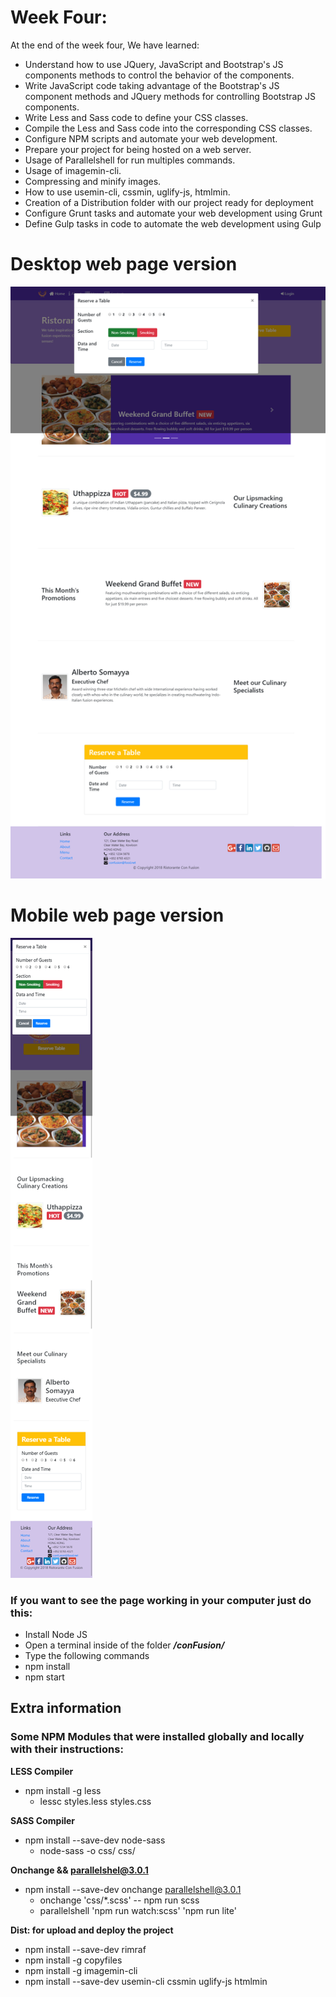 # Week Four:
At the end of the week four, We have learned:
- Understand how to use JQuery, JavaScript and Bootstrap's JS components methods to control the behavior of the components.
- Write JavaScript code taking advantage of the Bootstrap's JS component methods and JQuery methods for controlling Bootstrap JS components.
- Write Less and Sass code to define your CSS classes.
- Compile the Less and Sass code into the corresponding CSS classes.
- Configure NPM scripts and automate your web development.
- Prepare your project for being hosted on a web server.
- Usage of Parallelshell for run multiples commands.
- Usage of imagemin-cli.
- Compressing and minify images.
- How to use usemin-cli, cssmin, uglify-js, htmlmin.
- Creation of a Distribution folder with our project ready for deployment
- Configure Grunt tasks and automate your web development using Grunt
- Define Gulp tasks in code to automate the web development using Gulp

# Desktop web page version
![](Desktop-web-version.png)
# Mobile web page version
![](Mobile-web-version.png)

### If you want to see the page working in your computer just do this:
- Install Node JS
- Open a terminal inside of the folder ***/conFusion/***
- Type the following commands
- npm install
- npm start

## Extra information
### Some NPM Modules that were installed globally and locally with their instructions:

**LESS Compiler**
- npm install -g less
    -  lessc styles.less styles.css

**SASS Compiler**
- npm install --save-dev node-sass
    - node-sass -o css/ css/

**Onchange && parallelshel@3.0.1**
- npm install --save-dev onchange parallelshell@3.0.1
    - onchange 'css/*.scss' -- npm run scss
    - parallelshell 'npm run watch:scss' 'npm run lite'


**Dist: for upload and deploy the project**
- npm install --save-dev rimraf
- npm install -g copyfiles
- npm install -g imagemin-cli
- npm install --save-dev usemin-cli cssmin uglify-js htmlmin